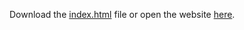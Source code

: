 Download the [index.html](/index.html) file or open the website [here](https://marcinbelicki.github.io/is-it-trading-sunday/).